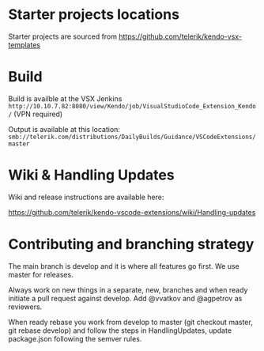 # Starter projects locations

Starter projects are sourced from https://github.com/telerik/kendo-vsx-templates

# Build

Build is availble at the VSX Jenkins
`http://10.10.7.82:8080/view/Kendo/job/VisualStudioCode_Extension_Kendo/` (VPN required)

Output is available at this location:
`smb://telerik.com/distributions/DailyBuilds/Guidance/VSCodeExtensions/master`

# Wiki & Handling Updates

Wiki and release instructions are available here:

https://github.com/telerik/kendo-vscode-extensions/wiki/Handling-updates

# Contributing and branching strategy

The main branch is develop and it is where all features go first. We use master for releases.

Always work on new things in a separate, new, branches and when ready initiate a pull request against develop. Add @vvatkov and @agpetrov as reviewers.

When ready rebase you work from develop to master (git checkout master, git rebase develop) and follow the steps in HandlingUpdates, update package.json following the semver rules.
